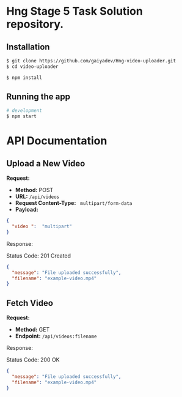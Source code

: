 # Hng Stage 5 Task Solution repository.

## Installation

```bash
$ git clone https://github.com/gaiyadev/Hng-video-uploader.git
$ cd video-uploader
```

```bash
$ npm install
```

## Running the app

```bash
# development
$ npm start
```

# API Documentation

## Upload a New Video

**Request:**

- **Method:** POST
- **URL:** `/api/videos`
- **Request Content-Type:** ` multipart/form-data`
- **Payload:**

```json
{
  "video ":  "multipart"
}
```
Response:

Status Code: 201 Created

```json
{
  "message": "File uploaded successfully",
  "filename": "example-video.mp4"
}

```

## Fetch Video

**Request:**

- **Method:** GET
- **Endpoint:**  `/api/videos:filename`

Response:

Status Code: 200 OK
```json
{
  "message": "File uploaded successfully",
  "filename": "example-video.mp4"
}
```


